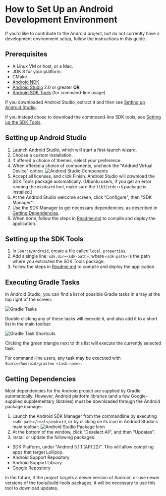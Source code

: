 # How to Set Up an Android Development Environment

If you'd like to contribute to the Android project, but do not currently have a development environment setup, follow the instructions in this guide.

## Prerequisites

* A Linux VM or host, or a Mac.
* JDK 8 for your platform.
* CMake
* [Android NDK](https://developer.android.com/tools/sdk/ndk/index.html) 
* [Android Studio](http://developer.android.com/tools/studio/index.html) 2.0 or greater **OR**
* [Android SDK Tools](http://developer.android.com/sdk/index.html#Other) (for command-line usage)

If you downloaded Android Studio, extract it and then see [Setting up Android Studio](#setting-up-android-studio).

If you instead chose to download the commoand-line SDK tools, see [Setting up the SDK Tools](#setting-up-the-sdk-tools).

## Setting up Android Studio

1. Launch Android Studio, which will start a first-launch wizard.
2. Choose a custom installation.
3. If offered a choice of themes, select your preference.
4. When offered a choice of components, uncheck the "Android Virtual Device" option. ![Android Studio Components][components]
5. Accept all licenses, and click Finish. Android Studio will download the SDK Tools package automatically. (Ubuntu users, if you get an error running the `mksdcard` tool, make sure the `lib32stdc++6` package is installed.)
6. At the Android Studio welcome screen, click "Configure", then "SDK Manager".
7. Use the SDK Manager to get necessary dependencies, as described in [Getting Dependencies](#getting-dependencies).
8. When done, follow the steps in [Readme.md](Readme.md#installation-on-android) to compile and deploy the application.

## Setting up the SDK Tools

1. In `Source/Android`, create a file called `local.properties`.
2. Add a single line: `sdk.dir=<sdk-path>`, where `<sdk-path>` is the path where you extracted the SDK Tools package.
3. Follow the steps in [Readme.md](Readme.md#installation-on-android) to compile and deploy the application.

## Executing Gradle Tasks

In Android Studio, you can find a list of possible Gradle tasks in a tray at the top right of the screen:

![Gradle Tasks][gradle]

Double clicking any of these tasks will execute it, and also add it to a short list in the main toolbar:

![Gradle Task Shortcuts][shortcut]

Clicking the green triangle next to this list will execute the currently selected task.

For command-line users, any task may be executed with `Source/Android/gradlew <task-name>`.

## Getting Dependencies

Most dependencies for the Android project are supplied by Gradle automatically. However, Android platform libraries (and a few Google-supplied supplementary libraries) must be downloaded through the Android package manager.

1. Launch the Android SDK Manager from the commandline by executing `<sdk-path>/tools/android`, or by clicking on its icon in Android Studio's main toolbar:
![Android Studio Package Icon][package-icon]
2. At the bottom of the window, click "Deselect All", and then "Updates".
3. Install or update the following packages:

* SDK Platform, under "Android 5.1.1 (API 22)". This will allow compiling apps that target Lollipop.
* Android Support Repository
* Android Support Library
* Google Repository

In the future, if the project targets a newer version of Android, or use newer versions of the tools/build-tools packages, it will be necessary to use this tool to download updates.

[components]: http://i.imgur.com/Oo1Fs93.png
[package-icon]: http://i.imgur.com/NUpkAH8.png
[gradle]: http://i.imgur.com/dXIH6o3.png
[shortcut]: http://i.imgur.com/eCWP4Yy.png